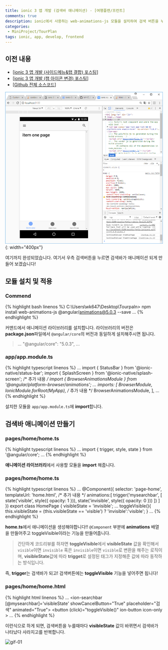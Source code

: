 ```yaml
---
title: ionic 3 앱 개발 (검색바 애니메이션) - [여행플랜/프런트]
comments: true
description: ionic에서 사용하는 web-animations-js 모듈을 설치하여 검색 버튼을 누르면 검색바가 애니메이션되는 방법에 대한 내용을 포스팅하겠습니다.
categories:
 - MiniProject/TourPlan
tags: ionic, app, develop, frontend
---
```


## 이전 내용

- [[ionic 3 앱 개발 (사이드메뉴&탭 결합) 포스팅](https://wkddnjset.github.io/miniproject/tourplan/2018/02/04/ionic-3-%ED%95%98%EC%9D%B4%EB%B8%8C%EB%A6%AC%EB%93%9C-%EC%95%B1-%EA%B0%9C%EB%B0%9C%ED%95%98%EA%B8%B0-%EC%97%AC%ED%96%89%ED%94%8C%EB%9E%9C/)]
- [[ionic 3 앱 개발 (챕 아이콘 변경) 포스팅](https://wkddnjset.github.io/miniproject/tourplan/2018/02/05/ionic-3-%EC%95%B1-%EA%B0%9C%EB%B0%9C-(%ED%83%AD-%EC%95%84%EC%9D%B4%EC%BD%98-%EB%B3%80%EA%B2%BD)-%EC%97%AC%ED%96%89%ED%94%8C%EB%9E%9C/)]
- [[Github 전체 소스코드](https://github.com/wkddnjset/MiniProject-TourPlan)]

![result-02](https://raw.githubusercontent.com/wkddnjset/wkddnjset.github.io/master/_posts/images/2018-02-05/result_02.png){: width="400px"}

여기까지 완성되었습니다. 여기서 우측 검색버튼을 누르면 검색바가 애니메이션 되게 만들어 보겠습니다!

## 모듈 설치 및 적용

### **Commend**
{% highlight bash linenos %}
C:\Users\wk647\Desktop\Tourpaln> npm install web-animations-js @angular/animations@5.0.3 --save
...
{% endhighlight %}

커맨드에서 애니메이션 라이브러리를 설치합니다. 라이브러리의 버전은 **package.json**파일에서 `@angular/core`의 버전과 동일하게 설치해주시면 됩니다.

> ...
> "@angular/core": "5.0.3",
> ...

### **app/app.module.ts**
{% highlight typescript linenos %}
...
import { StatusBar } from '@ionic-native/status-bar';
import { SplashScreen } from '@ionic-native/splash-screen';
/* 추가 내용 */
import { BrowserAnimationsModule } from '@angular/platform-browser/animations';
...
imports: [
    BrowserModule,
    IonicModule.forRoot(MyApp),
     /* 추가 내용 */
    BrowserAnimationsModule,
  ],
...
{% endhighlight %}

설치한 모듈을 `app/app.module.ts`에 **import**합니다.

## 검색바 애니메이션 만들기

### pages/home/home.ts

{% highlight typescript linenos %}
...
import { trigger, style, state } from '@angular/core';
...
{% endhighlight %}

**애니메이션 라이브러리**에서 사용할 모듈을 **import** 해줍니다.

### pages/home/home.ts

{% highlight typescript linenos %}
...
@Component({
  selector: 'page-home',
  templateUrl: 'home.html',
  /* 추가 내용 */
  animations:[
    trigger('mysearchbar', [
        state('visible', style({
          opacity: 1
        })),
        state('invisible', style({
          opacity: 0
        }))
      ])
  ]
})
export class HomePage {
    visibleState = 'invisible';
...
  toggleVisible(){
    this.visibleState = (this.visibleState == 'visible') ? 'invisible':'visible';
  }
...
{% endhighlight %}

**home.ts**에서 애니메이션을 생성해야합니다!! `@Component` 부분에 **animations** 배열을 만들어주고 toggleVisible이라는 기능을 만들어줍니다.

> 간단하게 코드리뷰를 하자면 **toggleVisible**에서 **visibleState** 값을 확인해서 `visible`이면 `invisible` 혹은 `invisible`이면 `visible`로 변환을 해주는 로직이며, **visibleState**값에 따라 **trigget**로 설정된 태그가 지정해준 값에 따라 동작하는 방식입니다.

즉, **trigger**는 검색바가 되고! 검색버튼에는 **toggleVisible** 기능을 넣어주면 됩니다!

### pages/home/home.html
{% highlight html linenos %}
...
<ion-searchbar [@mysearchbar]='visibleState' showCancelButton="True" placeholder="검색" animated="True">
</ion-searchbar>
<ion-buttons right>
  <button (click)="toggleVisible()" ion-button icon-only >
    <ion-icon name="search-icon" ></ion-icon>
  </button>
</ion-buttons>
...
{% endhighlight %}

이런식으로 하게 되면, 검색버튼을 누를때마다 **visibleState** 값이 바뀌면서 검색바가 나타났다 사라지고를 반복합니다.

![gif-01](https://raw.githubusercontent.com/wkddnjset/wkddnjset.github.io/master/_posts/images/2018-02-05/gif_01.gif)
